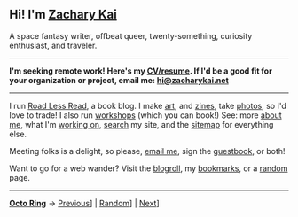## Hi! I'm [Zachary Kai](https://zacharykai.net/)

A space fantasy writer, offbeat queer, twenty-something, curiosity enthusiast, and traveler.

--- 

**I'm seeking remote work! Here's my [CV/resume](https://zacharykai.net/cv). If I'd be a good fit for your organization or project, email me: [hi@zacharykai.net](mailto:hi@zacharykai.net)**

---

I run [Road Less Read](https://roadlessread.com), a book blog. I make [art](https://zacharykai.net/art), and [zines](https://zacharykai.net/zines), take [photos](https://zacharykai.net/photos), so I'd love to trade! I also run [workshops](https://zacharykai.net/workshops) (which you can book!) See: more [about me](https://zacharykai.net/about), what I'm [working on](https://zacharykai.net/now), [search](https://zacharykai.net/search) my site, and the [sitemap](https://zacharykai.net/sitemap) for everything else.

Meeting folks is a delight, so please, [email me](mailto:hi@zacharykai.net), sign the [guestbook](https://zacharykai.net/guestbook), or both!

Want to go for a web wander? Visit the [blogroll](https://zacharykai.net/blogroll), my [bookmarks](https://zacharykai.net/bookmarks), or a [random](https://zacharykai.net/random) page.

---

[**Octo Ring**](https://octo-ring.com/) →
[Previous](https://octo-ring.com/p/zk-codes/prev)] | [Random](https://octo-ring.com/p/zk-codes/random)] | [Next](https://octo-ring.com/p/zk-codes/next)]
